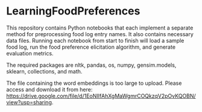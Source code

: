 # LearningFoodPreferences

This repository contains Python notebooks that each implement a separate method for preprocessing food log entry names. It also contains necessary data files. Running each notebook from start to finish will load a sample food log, run the food preference elicitation algorithm, and generate evaluation metrics. 

The required packages are nltk, pandas, os, numpy, gensim.models, sklearn, collections, and math.

The file containing the word embeddings is too large to upload. Please access and download it from here: https://drive.google.com/file/d/1EoNIIfAhXgMaWgmrCOQkzqV2pOvKQOBN/view?usp=sharing.
